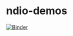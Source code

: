 # ndio-demos

[![Binder](http://mybinder.org/badge.svg)](http://mybinder.org/repo/openconnectome/ndio-demos)
